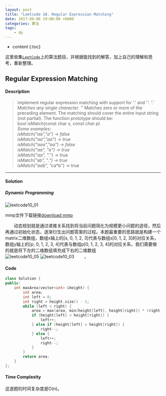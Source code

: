 ```yaml
---
layout: post
title: "Leetcode 10. Regular Expression Matching"
date: 2017-09-06 19:00:00 +0800 
categories: 算法
tags: 
    - dp
---
```

* content
{:toc}

这里收集[`LeetCode`](https://leetcode.com)上的算法题目，并根据能找到的解答，加上自己的理解和思考，重新整理。

<!-- more -->

## Regular Expression Matching

#### Description

>implement regular expression matching with support for '.' and '*'.
'.' Matches any single character.
'*' Matches zero or more of the preceding element.
The matching should cover the entire input string (not partial).
The function prototype should be:  
bool isMatch(const char *s, const char *p)  
Some examples:  
isMatch("aa","a") → false  
isMatch("aa","aa") → true  
isMatch("aaa","aa") → false  
isMatch("aa", "a*") → true  
isMatch("aa", ".*") → true  
isMatch("ab", ".*") → true  
isMatch("aab", "c*a*b") → true

---

#### Solution

#####  Dynamic Programming

![leetcode10_01](http://ovwkcbdpf.bkt.clouddn.com/image/leetcode10/leetcode10_01.png)

mmp文件下载链接[download mmp](http://ovwkcbdpf.bkt.clouddn.com/mindjet/leetcode10.mmap 'click here to download')

&emsp;&emsp;动态规划就是通过递推关系找到将当前问题简化为规模更小问题的途径，然后再通过初始化状态，逐渐衍生出问题答案的过程。本题最重要的思路就是构建一个matrix二维数组，数组x轴上的[s, 0, 1, 2, 3]代表与数组s[0, 1, 2, 3]的对应关系，数组y轴上的[p, 0, 1, 2, 3, 4]代表与数组p[0, 1, 2, 3, 4]的对应关系，我们需要做的就是将下左的二维数组填充成下右的二维数组  
![leetcode10_05](http://ovwkcbdpf.bkt.clouddn.com/image/leetcode10/leetcode10_05.png)
![leetcode10_03](http://ovwkcbdpf.bkt.clouddn.com/image/leetcode10/leetcode10_04.png)
&emsp;&emsp;，

#### Code

```cpp
class Solution {
public:
    int maxArea(vector<int> &height) {
        int area; 
        int left = 0;
        int right = height.size() - 1;
        while (left < right) {
            area = max(area, min(height[left], height[right]) * (right - left));
            if (height[left] < height[right]) {
                left++;
            } else if (height[left] > height[right]) {
                right--;
            } else {
                left++;
                right--;
            }
        }
        return area;
    }
};
```

#### Time Complexity

这道题的时间复杂度是O(n)。
